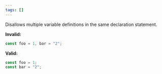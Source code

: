 ```yaml
---
tags: []
---
```


Disallows multiple variable definitions in the same declaration statement.

**Invalid:**

```typescript
const foo = 1, bar = "2";
```

**Valid:**

```typescript
const foo = 1;
const bar = "2";
```
